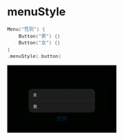 <div style="font-size: 0.8rem;">

# menuStyle

```swift
Menu("性別") {
    Button("男") {}
    Button("女") {}
}
.menuStyle(.button)
```

<img src="/Images/View/MenuStyleButton.png">

</div>
